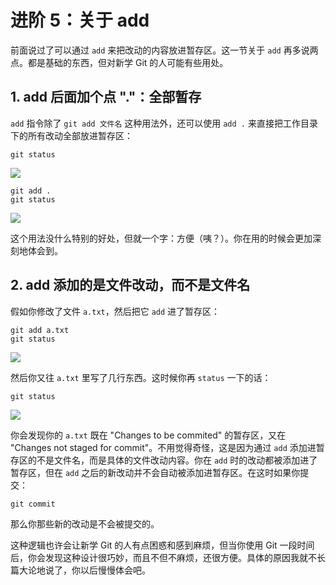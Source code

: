# 进阶 5：关于 add

前面说过了可以通过 `add` 来把改动的内容放进暂存区。这一节关于 `add` 再多说两点。都是基础的东西，但对新学 Git 的人可能有些用处。

## 1\. add 后面加个点 "."：全部暂存

`add` 指令除了 `git add 文件名` 这种用法外，还可以使用 `add .` 来直接把工作目录下的所有改动全部放进暂存区：

```
git status

```

![](https://p1-jj.byteimg.com/tos-cn-i-t2oaga2asx/gold-user-assets/2017/11/22/15fe36e3ee159b2e~tplv-t2oaga2asx-zoom-in-crop-mark:1304:0:0:0.awebp)

```
git add .
git status

```

![](https://p1-jj.byteimg.com/tos-cn-i-t2oaga2asx/gold-user-assets/2017/11/22/15fe36e3ed623762~tplv-t2oaga2asx-zoom-in-crop-mark:1304:0:0:0.awebp)

这个用法没什么特别的好处，但就一个字：方便（咦？）。你在用的时候会更加深刻地体会到。

## 2\. add 添加的是文件改动，而不是文件名

假如你修改了文件 `a.txt`，然后把它 `add` 进了暂存区：

```
git add a.txt
git status

```

![](https://p1-jj.byteimg.com/tos-cn-i-t2oaga2asx/gold-user-assets/2017/11/22/15fe36e3ee50d1a6~tplv-t2oaga2asx-zoom-in-crop-mark:1304:0:0:0.awebp)

然后你又往 `a.txt` 里写了几行东西。这时候你再 `status` 一下的话：

```
git status

```

![](https://p1-jj.byteimg.com/tos-cn-i-t2oaga2asx/gold-user-assets/2017/11/22/15fe36e3ed9f9877~tplv-t2oaga2asx-zoom-in-crop-mark:1304:0:0:0.awebp)

你会发现你的 `a.txt` 既在 "Changes to be commited" 的暂存区，又在 "Changes not staged for commit"。不用觉得奇怪，这是因为通过 `add` 添加进暂存区的不是文件名，而是具体的文件改动内容。你在 `add` 时的改动都被添加进了暂存区，但在 `add` 之后的新改动并不会自动被添加进暂存区。在这时如果你提交：

```
git commit

```

那么你那些新的改动是不会被提交的。

这种逻辑也许会让新学 Git 的人有点困惑和感到麻烦，但当你使用 Git 一段时间后，你会发现这种设计很巧妙，而且不但不麻烦，还很方便。具体的原因我就不长篇大论地说了，你以后慢慢体会吧。
